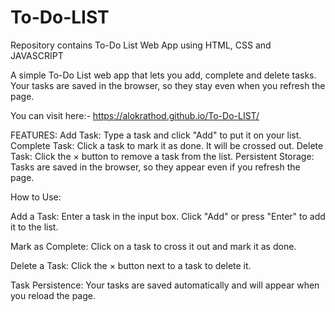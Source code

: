 # To-Do-LIST
Repository contains To-Do List Web App using HTML, CSS and JAVASCRIPT

A simple To-Do List web app that lets you add, complete and delete tasks. Your tasks are saved in the browser, so they stay even when you refresh the page.

You can visit here:-  https://alokrathod.github.io/To-Do-LIST/


FEATURES:
Add Task: Type a task and click "Add" to put it on your list.
Complete Task: Click a task to mark it as done. It will be crossed out.
Delete Task: Click the × button to remove a task from the list.
Persistent Storage: Tasks are saved in the browser, so they appear even if you refresh the page.

How to Use:

Add a Task:
Enter a task in the input box.
Click "Add" or press "Enter" to add it to the list.

Mark as Complete:
Click on a task to cross it out and mark it as done.

Delete a Task:
Click the × button next to a task to delete it.

Task Persistence:
Your tasks are saved automatically and will appear when you reload the page.
